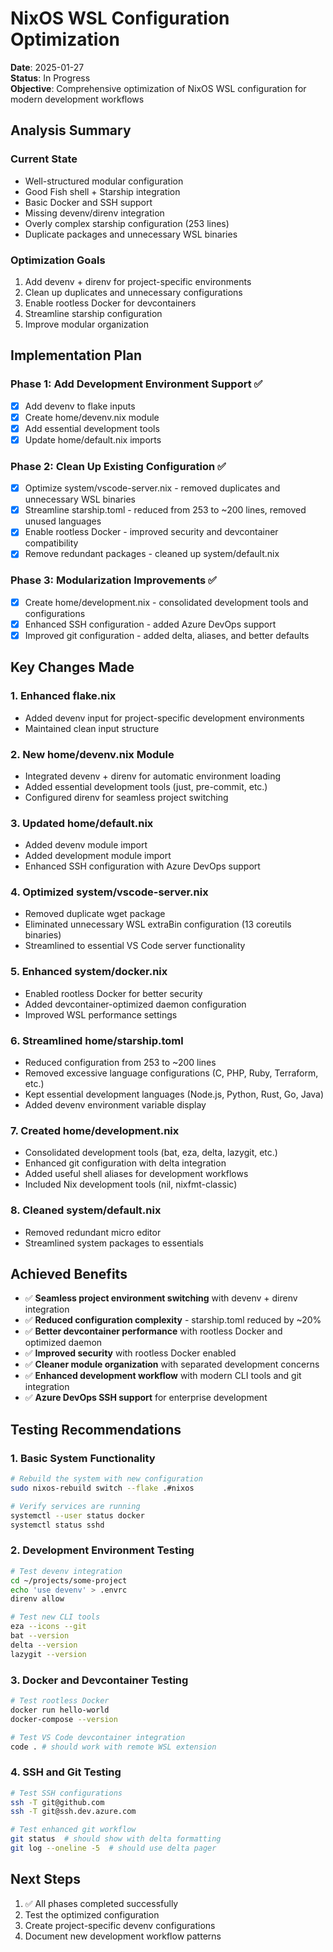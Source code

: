 # NixOS WSL Configuration Optimization

**Date**: 2025-01-27  
**Status**: In Progress  
**Objective**: Comprehensive optimization of NixOS WSL configuration for modern development workflows

## Analysis Summary

### Current State
- Well-structured modular configuration
- Good Fish shell + Starship integration
- Basic Docker and SSH support
- Missing devenv/direnv integration
- Overly complex starship configuration (253 lines)
- Duplicate packages and unnecessary WSL binaries

### Optimization Goals
1. Add devenv + direnv for project-specific environments
2. Clean up duplicates and unnecessary configurations
3. Enable rootless Docker for devcontainers
4. Streamline starship configuration
5. Improve modular organization

## Implementation Plan

### Phase 1: Add Development Environment Support ✅
- [x] Add devenv to flake inputs
- [x] Create home/devenv.nix module
- [x] Add essential development tools
- [x] Update home/default.nix imports

### Phase 2: Clean Up Existing Configuration ✅
- [x] Optimize system/vscode-server.nix - removed duplicates and unnecessary WSL binaries
- [x] Streamline starship.toml - reduced from 253 to ~200 lines, removed unused languages
- [x] Enable rootless Docker - improved security and devcontainer compatibility
- [x] Remove redundant packages - cleaned up system/default.nix

### Phase 3: Modularization Improvements ✅
- [x] Create home/development.nix - consolidated development tools and configurations
- [x] Enhanced SSH configuration - added Azure DevOps support
- [x] Improved git configuration - added delta, aliases, and better defaults

## Key Changes Made

### 1. Enhanced flake.nix
- Added devenv input for project-specific development environments
- Maintained clean input structure

### 2. New home/devenv.nix Module
- Integrated devenv + direnv for automatic environment loading
- Added essential development tools (just, pre-commit, etc.)
- Configured direnv for seamless project switching

### 3. Updated home/default.nix
- Added devenv module import
- Added development module import
- Enhanced SSH configuration with Azure DevOps support

### 4. Optimized system/vscode-server.nix
- Removed duplicate wget package
- Eliminated unnecessary WSL extraBin configuration (13 coreutils binaries)
- Streamlined to essential VS Code server functionality

### 5. Enhanced system/docker.nix
- Enabled rootless Docker for better security
- Added devcontainer-optimized daemon configuration
- Improved WSL performance settings

### 6. Streamlined home/starship.toml
- Reduced configuration from 253 to ~200 lines
- Removed excessive language configurations (C, PHP, Ruby, Terraform, etc.)
- Kept essential development languages (Node.js, Python, Rust, Go, Java)
- Added devenv environment variable display

### 7. Created home/development.nix
- Consolidated development tools (bat, eza, delta, lazygit, etc.)
- Enhanced git configuration with delta integration
- Added useful shell aliases for development workflows
- Included Nix development tools (nil, nixfmt-classic)

### 8. Cleaned system/default.nix
- Removed redundant micro editor
- Streamlined system packages to essentials

## Achieved Benefits
- ✅ **Seamless project environment switching** with devenv + direnv integration
- ✅ **Reduced configuration complexity** - starship.toml reduced by ~20%
- ✅ **Better devcontainer performance** with rootless Docker and optimized daemon
- ✅ **Improved security** with rootless Docker enabled
- ✅ **Cleaner module organization** with separated development concerns
- ✅ **Enhanced development workflow** with modern CLI tools and git integration
- ✅ **Azure DevOps SSH support** for enterprise development

## Testing Recommendations

### 1. Basic System Functionality
```bash
# Rebuild the system with new configuration
sudo nixos-rebuild switch --flake .#nixos

# Verify services are running
systemctl --user status docker
systemctl status sshd
```

### 2. Development Environment Testing
```bash
# Test devenv integration
cd ~/projects/some-project
echo 'use devenv' > .envrc
direnv allow

# Test new CLI tools
eza --icons --git
bat --version
delta --version
lazygit --version
```

### 3. Docker and Devcontainer Testing
```bash
# Test rootless Docker
docker run hello-world
docker-compose --version

# Test VS Code devcontainer integration
code . # should work with remote WSL extension
```

### 4. SSH and Git Testing
```bash
# Test SSH configurations
ssh -T git@github.com
ssh -T git@ssh.dev.azure.com

# Test enhanced git workflow
git status  # should show with delta formatting
git log --oneline -5  # should use delta pager
```

## Next Steps
1. ✅ All phases completed successfully
2. Test the optimized configuration
3. Create project-specific devenv configurations
4. Document new development workflow patterns
